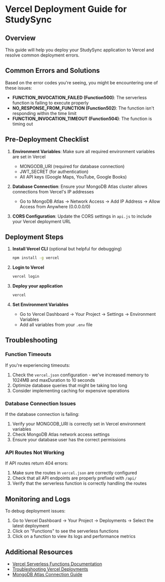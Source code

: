 # Vercel Deployment Guide for StudySync

## Overview

This guide will help you deploy your StudySync application to Vercel and resolve common deployment errors.

## Common Errors and Solutions

Based on the error codes you're seeing, you might be encountering one of these issues:

- **FUNCTION_INVOCATION_FAILED (Function500)**: The serverless function is failing to execute properly
- **NO_RESPONSE_FROM_FUNCTION (Function502)**: The function isn't responding within the time limit
- **FUNCTION_INVOCATION_TIMEOUT (Function504)**: The function is timing out

## Pre-Deployment Checklist

1. **Environment Variables**: Make sure all required environment variables are set in Vercel

   - MONGODB_URI (required for database connection)
   - JWT_SECRET (for authentication)
   - All API keys (Google Maps, YouTube, Google Books)

2. **Database Connection**: Ensure your MongoDB Atlas cluster allows connections from Vercel's IP addresses

   - Go to MongoDB Atlas → Network Access → Add IP Address → Allow Access from Anywhere (0.0.0.0/0)

3. **CORS Configuration**: Update the CORS settings in `api.js` to include your Vercel deployment URL

## Deployment Steps

1. **Install Vercel CLI** (optional but helpful for debugging)

   ```bash
   npm install -g vercel
   ```

2. **Login to Vercel**

   ```bash
   vercel login
   ```

3. **Deploy your application**

   ```bash
   vercel
   ```

4. **Set Environment Variables**
   - Go to Vercel Dashboard → Your Project → Settings → Environment Variables
   - Add all variables from your `.env` file

## Troubleshooting

### Function Timeouts

If you're experiencing timeouts:

1. Check the `vercel.json` configuration - we've increased memory to 1024MB and maxDuration to 10 seconds
2. Optimize database queries that might be taking too long
3. Consider implementing caching for expensive operations

### Database Connection Issues

If the database connection is failing:

1. Verify your MONGODB_URI is correctly set in Vercel environment variables
2. Check MongoDB Atlas network access settings
3. Ensure your database user has the correct permissions

### API Routes Not Working

If API routes return 404 errors:

1. Make sure the routes in `vercel.json` are correctly configured
2. Check that all API endpoints are properly prefixed with `/api/`
3. Verify that the serverless function is correctly handling the routes

## Monitoring and Logs

To debug deployment issues:

1. Go to Vercel Dashboard → Your Project → Deployments → Select the latest deployment
2. Click on "Functions" to see the serverless functions
3. Click on a function to view its logs and performance metrics

## Additional Resources

- [Vercel Serverless Functions Documentation](https://vercel.com/docs/serverless-functions/introduction)
- [Troubleshooting Vercel Deployments](https://vercel.com/docs/error-handling)
- [MongoDB Atlas Connection Guide](https://docs.atlas.mongodb.com/connect-to-cluster/)
